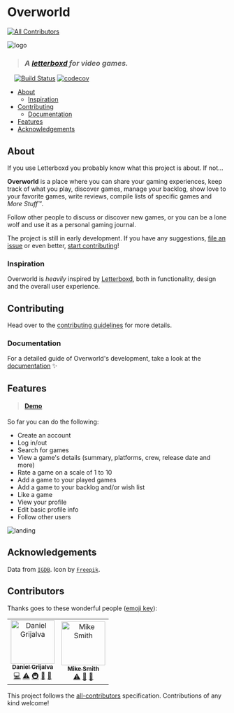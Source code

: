 # Overworld
[![All Contributors](https://img.shields.io/badge/all_contributors-2-orange.svg?style=flat-square)](#contributors)

![logo](/media/logo.png)

> ### *A [letterboxd](https://letterboxd.com) for video games.*

&nbsp;&nbsp;&nbsp;&nbsp;[![Build Status](https://travis-ci.com/danielgrijalva/overworld.svg?branch=master)](https://travis-ci.com/danielgrijalva/overworld) [![codecov](https://codecov.io/gh/danielgrijalva/overworld/branch/master/graph/badge.svg)](https://codecov.io/gh/danielgrijalva/overworld)

* [About](#about)
  + [Inspiration](#inspiration)
* [Contributing](#contributing)
  + [Documentation](#documentation)
* [Features](#features)
* [Acknowledgements](#acknowledgements)

## About

If you use Letterboxd you probably know what this project is about. If not...  
  
**Overworld** is a place where you can share your gaming experiences, keep track of what you play, discover games, manage your backlog, show love to your favorite games, write reviews, compile lists of specific games and *More Stuff™*.  

Follow other people to discuss or discover new games, or you can be a lone wolf and use it as a personal gaming journal.  
  
The project is still in early development. If you have any suggestions, [file an issue](https://github.com/danielgrijalva/overworld/issues/new/choose) or even better, [start contributing](https://overworld.gitbook.io/docs/v/documentation/getting-started/contributing)!

### Inspiration

Overworld is _heavily_ inspired by [Letterboxd](https://letterboxd.com/), both in functionality, design and the overall user experience.

## Contributing

Head over to the [contributing guidelines](https://overworld.gitbook.io/docs/v/documentation/getting-started/contributing) for more details.

### Documentation

For a detailed guide of Overworld's development, take a look at the [documentation](https://overworld.gitbook.io/docs/v/documentation/) :sparkles:

## Features

> #### [Demo](https://raw.githubusercontent.com/danielgrijalva/overworld/master/media/demo.gif)  
  
So far you can do the following:
* Create an account
* Log in/out
* Search for games
* View a game's details (summary, platforms, crew, release date and more)
* Rate a game on a scale of 1 to 10
* Add a game to your played games
* Add a game to your backlog and/or wish list
* Like a game  
* View your profile
* Edit basic profile info
* Follow other users
  
![landing](/media/landing.png)
  
## Acknowledgements

Data from [`IGDB`](https://api.igdb.com). Icon by [`Freepik`](https://www.freepik.com/).

## Contributors

Thanks goes to these wonderful people ([emoji key](https://allcontributors.org/docs/en/emoji-key)):

<!-- ALL-CONTRIBUTORS-LIST:START - Do not remove or modify this section -->
<!-- prettier-ignore -->
<table><tr><td align="center"><a href="https://github.com/danielgrijalva"><img src="https://avatars1.githubusercontent.com/u/11547406?v=4" width="100px;" alt="Daniel Grijalva"/><br /><sub><b>Daniel Grijalva</b></sub></a><br /><a href="https://github.com/danielgrijalva/overworld/commits?author=danielgrijalva" title="Code">💻</a> <a href="https://github.com/danielgrijalva/overworld/commits?author=danielgrijalva" title="Tests">⚠️</a> <a href="#infra-danielgrijalva" title="Infrastructure (Hosting, Build-Tools, etc)">🚇</a> <a href="#ideas-danielgrijalva" title="Ideas, Planning, & Feedback">🤔</a> <a href="#maintenance-danielgrijalva" title="Maintenance">🚧</a></td><td align="center"><a href="https://github.com/mikesmith"><img src="https://avatars0.githubusercontent.com/u/46382795?v=4" width="100px;" alt="Mike Smith"/><br /><sub><b>Mike Smith</b></sub></a><br /><a href="https://github.com/danielgrijalva/overworld/commits?author=mikesmith" title="Tests">⚠️</a> <a href="https://github.com/danielgrijalva/overworld/commits?author=mikesmith" title="Documentation">📖</a> <a href="https://github.com/danielgrijalva/overworld/issues?q=author%3Amikesmith" title="Bug reports">🐛</a></td></tr></table>

<!-- ALL-CONTRIBUTORS-LIST:END -->

This project follows the [all-contributors](https://github.com/all-contributors/all-contributors) specification. Contributions of any kind welcome!